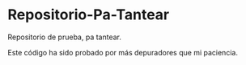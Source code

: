 # Repositorio-Pa-Tantear

Repositorio de prueba, pa tantear.



Este código ha sido probado por más depuradores que mi paciencia.

